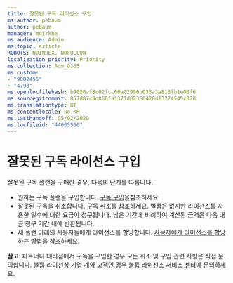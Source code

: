 ```yaml
---
title: 잘못된 구독 라이선스 구입
ms.author: pebaum
author: pebaum
manager: mnirkhe
ms.audience: Admin
ms.topic: article
ROBOTS: NOINDEX, NOFOLLOW
localization_priority: Priority
ms.collection: Adm_O365
ms.custom:
- "9002455"
- "4793"
ms.openlocfilehash: b9020af8c02fcc66a02990b033a3e813fb1e03f6
ms.sourcegitcommit: 057d87c9d866fa1371d02350420d13774545c028
ms.translationtype: HT
ms.contentlocale: ko-KR
ms.lasthandoff: 05/02/2020
ms.locfileid: "44005566"
---
```

# <a name="purchased-wrong-subscription-license"></a>잘못된 구독 라이선스 구입

잘못된 구독 플랜을 구매한 경우, 다음의 단계를 따릅니다.

- 원하는 구독 플랜을 구입합니다. [구독 구입](https://docs.microsoft.com/alchemyinsights/buy-a-subscription-to-office-365-for-business)을참조하세요.
- 잘못된 구독을 취소합니다. [구독 취소](https://docs.microsoft.com/alchemyinsights/canceling-your-office-365-subscription)를 참조하세요.
벌점은 없지만 라이선스를 사용한 일수에 대한 요금이 청구됩니다. 남은 기간에 비례하여 계산된 금액은 다음 대금 청구 기간 내에 반환됩니다.
- 새 플랜 아래의 사용자들에게 라이선스를 할당합니다. [사용자에게 라이선스를 할당하는 방법](https://docs.microsoft.com/alchemyinsights/how-to-assign-a-license-to-a-user)을 참조하세요.

**참고**: 파트너나 대리점에서 구독을 구입한 경우 모든 취소 및 구입 관련 사항은 직접 문의합니다. 볼륨 라이선싱 기업 계약 고객인 경우 [볼륨 라이선스 서비스 센터](https://support.microsoft.com/help/4471406/how-to-contact-the-microsoft-volume-licensing-service-center)에 문의하세요.
